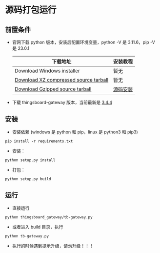 # 源码打包运行

## 前置条件
- 官网下载 python 版本，安装后配置环境变量，python -V 是 3.11.6，pip -V 是 23.0.1

    |  下载地址   | 安装教程  |
    |  ----  | ----  |
    | [Download Windows installer](https://www.python.org/ftp/python/3.11.6/python-3.11.6-amd64.exe)  | 暂无 |
    | [Download XZ compressed source tarball](https://www.python.org/ftp/python/3.11.6/Python-3.11.6.tar.xz)  | 暂无 |
    | [Download Gzipped source tarball](https://www.python.org/ftp/python/3.11.6/Python-3.11.6.tgz)  | [源码安装](../software/centos/python3/install.md) |

- 下载 thingsboard-gateway 版本，当前最新是 [3.4.4](https://codeload.github.com/thingsboard/thingsboard-gateway/zip/refs/tags/3.4.4)
  
## 安装
- 安装依赖 (windows 是 python 和 pip，linux 是 python3 和 pip3)
```
pip install -r requirements.txt
```
- 安装：
```
python setup.py install
```
- 打包：
```
python setup.py build
```

## 运行
- 直接运行 
```
python thingsboard_gateway/tb-gateway.py
```
- 或者进入 build 目录，执行 
```
python tb-gateway.py
```
- 执行的时候遇到提示升级，请勿升级！！！
